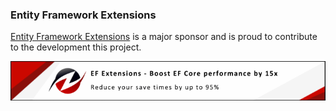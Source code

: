 ### Entity Framework Extensions

[Entity Framework Extensions](https://entityframework-extensions.net/?utm_source=simoncropp&utm_medium=Verify.Cosmos) is a major sponsor and is proud to contribute to the development this project.

[![Entity Framework Extensions](https://raw.githubusercontent.com/VerifyTests/Verify.Cosmos/refs/heads/main/docs/zzz.png)](https://entityframework-extensions.net/?utm_source=simoncropp&utm_medium=Verify.Cosmos)